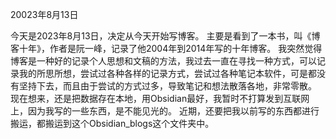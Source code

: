 20023年8月13日

今天是2023年8月13日，决定从今天开始写博客。
主要是看到了一本书，叫《博客十年》，作者是阮一峰，记录了他2004年到2014年写的十年博客。
我突然觉得博客是一种好的记录个人思想和文稿的方法，我过去一直在寻找一种方式，可以记录我的所思所想，尝试过各种各样的记录方式，尝试过各种笔记本软件，可是都没有坚持下去，而且由于尝试的方式过多，导致笔记和想法散落各地，非常零散。
现在想来，还是把数据存在本地，用Obsidian最好，我暂时不打算发到互联网上，因为我写的一些东西，是不能见光的。
近期，还要把我以前写的东西都进行搬运，都搬运到这个Obsidian_blogs这个文件夹中。


